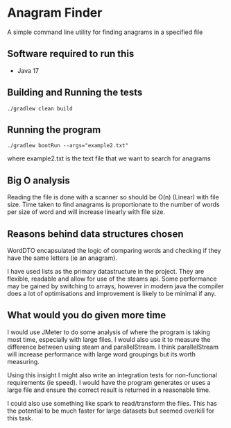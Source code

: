 # Anagram Finder
A simple command line utility for finding anagrams in a specified file

## Software required to run this
* Java 17

## Building and Running the tests
```
./gradlew clean build
```

## Running the program
```
./gradlew bootRun --args="example2.txt" 
```
where example2.txt is the text file that we want to search for anagrams

## Big O analysis

Reading the file is done with a scanner so should be O(n) (Linear) with file size. Time taken to find anagrams is proportionate
to the number of words per size of word and will increase linearly with file size. 

## Reasons behind data structures chosen

WordDTO encapsulated the logic of comparing words and checking if they have the same letters (ie an anagram). 

I have used lists as the primary datastructure in the project. They are flexible, readable and allow for use of the steams api. 
Some performance may be gained by switching to arrays, however in modern java the compiler does a lot of optimisations and 
improvement is likely to be minimal if any. 

## What would you do given more time

I would use JMeter to do some analysis of where the program is taking most time, especially with large files. I would also 
use it to measure the difference between using steam and parallelStream. I think parallelStream will increase performance
with large word groupings but its worth measuring. 

Using this insight I might also write an integration tests for non-functional requirements (ie speed). I would have the program
 generates or uses a large file and ensure the correct result is returned in a reasonable time. 

I could also use something like spark to read/transform the files. This has the potential to be much faster for large 
datasets but seemed overkill for this task. 

